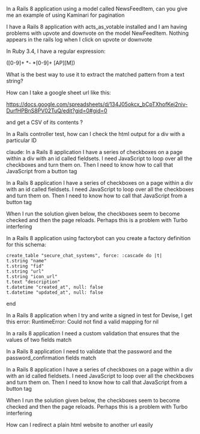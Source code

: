 
In a Rails 8 application using a model called NewsFeedItem, can you give me an example of using Kaminari for pagination

I have a Rails 8 application with acts_as_votable installed and I am having problems with upvote and downvote on the model NewFeedItem. Nothing appears in the rails log when I click on upvote or downvote


In Ruby 3.4, I have a regular expression:

([0-9]+ *- *[0-9]+ [AP][M])

What is the best way to use it to extract the matched pattern from a text string?


How can I take a google sheet url like this:

https://docs.google.com/spreadsheets/d/134J05okcx_bCpTXhofKej2niv-DurfHPBnS8PV02TuQ/edit?gid=0#gid=0

and get a CSV of its contents ? 


In a Rails controller test, how can I check the html output for a div with a particular ID 

claude:
In a Rails 8 application I have a series of checkboxes on a page within a div with an id called fieldsets. I need JavaScript to loop over all the checkboxes and turn them on. Then I need to know how to call that JavaScript from a button tag

In a Rails 8 application I have a series of checkboxes on a page within a div with an id called fieldsets.  I need JavaScript to loop over all the checkboxes and turn them on.  Then I need to know how to call that JavaScript from a button tag

When I run the solution given below, the checkboxes seem to become checked and then the page reloads.  Perhaps this is a problem with Turbo interfering

In a Rails 8 application using factorybot can you create a factory definition for this schema:

    create_table "secure_chat_systems", force: :cascade do |t|
    t.string "name"
    t.string "fid"
    t.string "url"
    t.string "icon_url"
    t.text "description"
    t.datetime "created_at", null: false
    t.datetime "updated_at", null: false
  end

In a Rails 8 application when I try and write a signed in test for Devise, I get this error:
RuntimeError: Could not find a valid mapping for nil

In a rails 8 application I need a custom validation that ensures that the values of two fields match

In a Rails 8 application I need to validate that the password and the password_confirmation fields match

In a Rails 8 application I have a series of checkboxes on a page within a div with an id called fieldsets.  I need JavaScript to loop over all the checkboxes and turn them on.  Then I need to know how to call that JavaScript from a button tag

When I run the solution given below, the checkboxes seem to become checked and then the page reloads.  Perhaps this is a problem with Turbo interfering

How can I redirect a plain html website to another url easily 


